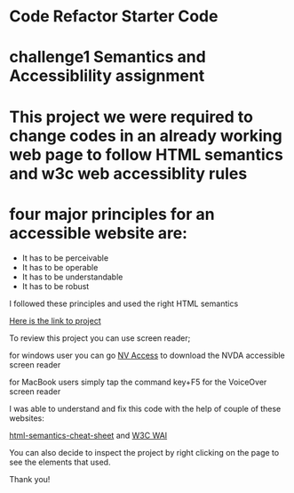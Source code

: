 # Code Refactor Starter Code
<h1>challenge1 Semantics and Accessiblility assignment</h1>

# This project we were required to change codes in an already working web page to follow HTML semantics and w3c web accessiblity rules
# four major principles for an accessible website are:
<ul>
<li> It has to be perceivable</li>
<li> It has to be operable</li>
<li> It has to be understandable</li>
<li> It has to be robust</li>
</ul>
<p>I followed these principles and used the right HTML semantics</p>
<p><a href="http://127.0.0.1:3000/Challenge1/index.html"> Here is the link to project</a></p>
<p>To review this project you can use screen reader;</p> 
<p>for windows user you can go <a href="https://www.nvaccess.org/">NV Access</a> to download the NVDA accessible screen reader</p>
<p>for MacBook users simply  tap the command key+F5 for the VoiceOver screen reader</p>
<p>I was able to understand and fix this code with the help of couple of these websites:</p> 
<a href="https://learntheweb.courses/topics/html-semantics-cheat-sheet"> html-semantics-cheat-sheet</a> and <a href="https://www.w3.org/WAI/"> W3C WAI</a> 
<p>You can also decide to inspect the project by right clicking on the page to see the elements that used.</p>
Thank you!